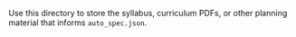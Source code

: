 Use this directory to store the syllabus, curriculum PDFs, or other planning material that informs `auto_spec.json`.
